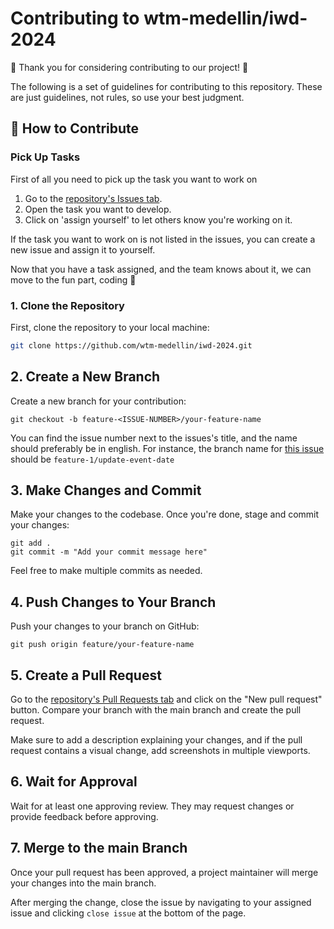 # Contributing to wtm-medellin/iwd-2024

🎉 Thank you for considering contributing to our project! 🎉

The following is a set of guidelines for contributing to this repository. These are just guidelines, not rules, so use your best judgment.

## 🤔 How to Contribute

### Pick Up Tasks

First of all you need to pick up the task you want to work on

1. Go to the [repository's Issues tab](https://github.com/wtm-medellin/iwd-2024/issues).
2. Open the task you want to develop.
3. Click on 'assign yourself' to let others know you're working on it.

If the task you want to work on is not listed in the issues, you can create a new issue and assign it to yourself.

Now that you have a task assigned, and the team knows about it, we can move to the fun part, coding 🥳

### 1. Clone the Repository

First, clone the repository to your local machine:

```bash
git clone https://github.com/wtm-medellin/iwd-2024.git
```

## 2. Create a New Branch

Create a new branch for your contribution:

```
git checkout -b feature-<ISSUE-NUMBER>/your-feature-name
```

You can find the issue number next to the issues's title, and the name should preferably be in english. For instance, the branch name for [this issue](https://github.com/wtm-medellin/iwd-2024/issues/1) should be `feature-1/update-event-date`

## 3. Make Changes and Commit

Make your changes to the codebase. Once you're done, stage and commit your changes:

```
git add .
git commit -m "Add your commit message here"
```

Feel free to make multiple commits as needed.

## 4. Push Changes to Your Branch

Push your changes to your branch on GitHub:

```
git push origin feature/your-feature-name
```

## 5. Create a Pull Request

Go to the [repository's Pull Requests tab](https://github.com/wtm-medellin/iwd-2024/pulls) and click on the "New pull request" button. Compare your branch with the main branch and create the pull request.

Make sure to add a description explaining your changes, and if the pull request contains a visual change, add screenshots in multiple viewports.

## 6. Wait for Approval

Wait for at least one approving review. They may request changes or provide feedback before approving.

## 7. Merge to the main Branch

Once your pull request has been approved, a project maintainer will merge your changes into the main branch.

After merging the change, close the issue by navigating to your assigned issue and clicking `close issue` at the bottom of the page.
